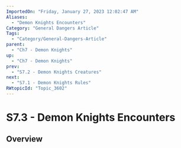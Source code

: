 ```yaml
---
ImportedOn: "Friday, January 27, 2023 12:02:47 AM"
Aliases:
  - "Demon Knights Encounters"
Category: "General Dangers Article"
Tags:
  - "Category/General-Dangers-Article"
parent:
  - "Ch7 - Demon Knights"
up:
  - "Ch7 - Demon Knights"
prev:
  - "S7.2 - Demon Knights Creatures"
next:
  - "S7.1 - Demon Knights Rules"
RWtopicId: "Topic_3602"
---
```

# S7.3 - Demon Knights Encounters
## Overview
